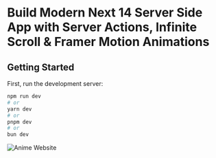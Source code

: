 # Build Modern Next 14 Server Side App with Server Actions, Infinite Scroll & Framer Motion Animations

## Getting Started

First, run the development server:

```bash
npm run dev
# or
yarn dev
# or
pnpm dev
# or
bun dev
```

![Anime Website](https://i.ibb.co/MG1nbqt/YT-Thumbnails-2.png)

